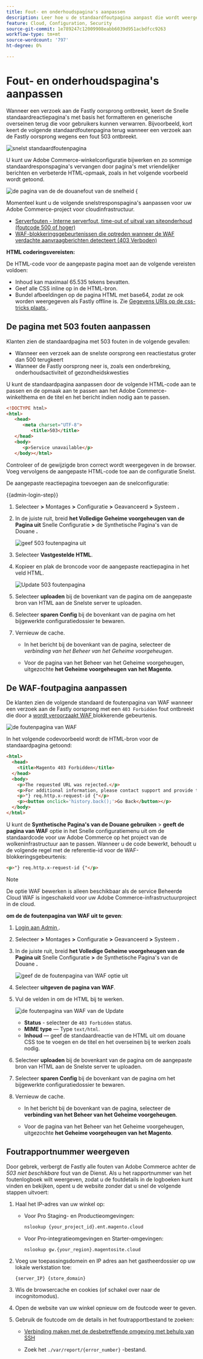 ```yaml
---
title: Fout- en onderhoudspagina's aanpassen
description: Leer hoe u de standaardfoutpagina aanpast die wordt weergegeven wanneer aanvragen bij de server met de snelste oorsprong mislukken.
feature: Cloud, Configuration, Security
source-git-commit: 1e789247c12009908eabb6039d951acbdfcc9263
workflow-type: tm+mt
source-wordcount: '797'
ht-degree: 0%

---
```


# Fout- en onderhoudspagina&#39;s aanpassen

Wanneer een verzoek aan de Fastly oorsprong ontbreekt, keert de Snelle standaardreactiepagina&#39;s met basis het formatteren en generische overseinen terug die voor gebruikers kunnen verwarren. Bijvoorbeeld, kort keert de volgende standaardfoutenpagina terug wanneer een verzoek aan de Fastly oorsprong wegens een fout 503 ontbreekt.

![ snelst standaardfoutenpagina ](../../assets/cdn/fastly-503-example.png)

U kunt uw Adobe Commerce-winkelconfiguratie bijwerken en zo sommige standaardresponspagina&#39;s vervangen door pagina&#39;s met vriendelijker berichten en verbeterde HTML-opmaak, zoals in het volgende voorbeeld wordt getoond.

![ de pagina van de de douanefout van de snelheid &lbrace;](../../assets/cdn/fastly-new-error-page.png)

Momenteel kunt u de volgende snelstresponspagina&#39;s aanpassen voor uw Adobe Commerce-project voor cloudinfrastructuur.

- [Serverfouten - Interne serverfout, time-out of uitval van siteonderhoud (foutcode 500 of hoger)](#customize-the-503-error-page)
- [WAF-blokkeringsgebeurtenissen die optreden wanneer de WAF verdachte aanvraagberichten detecteert (403 Verboden)](#customize-the-waf-error-page)

**HTML coderingsvereisten:**

De HTML-code voor de aangepaste pagina moet aan de volgende vereisten voldoen:

- Inhoud kan maximaal 65.535 tekens bevatten.
- Geef alle CSS inline op in de HTML-bron.
- Bundel afbeeldingen op de pagina HTML met base64, zodat ze ook worden weergegeven als Fastly offline is. Zie [ Gegevens URIs op de css-tricks plaats ](https://css-tricks.com/data-uris/).

## De pagina met 503 fouten aanpassen

Klanten zien de standaardpagina met 503 fouten in de volgende gevallen:

- Wanneer een verzoek aan de snelste oorsprong een reactiestatus groter dan 500 terugkeert
- Wanneer de Fastly oorsprong neer is, zoals een onderbreking, onderhoudsactiviteit of gezondheidskwesties

U kunt de standaardpagina aanpassen door de volgende HTML-code aan te passen en de opmaak aan te passen aan het Adobe Commerce-winkelthema en de titel en het bericht indien nodig aan te passen.

```html
<!DOCTYPE html>
<html>
   <head>
      <meta charset="UTF-8">
         <title>503</title>
   </head>
   <body>
      <p>Service unavailable</p>
   </body></html>
```

Controleer of de gewijzigde bron correct wordt weergegeven in de browser. Voeg vervolgens de aangepaste HTML-code toe aan de configuratie Snelst.

De aangepaste reactiepagina toevoegen aan de snelconfiguratie:

{{admin-login-step}}

1. Selecteer **>** Montages **>** Configuratie **>** Geavanceerd **>** Systeem **.**

1. In de juiste ruit, breid **het Volledige Geheime voorgeheugen van de Pagina uit** Snelle Configuratie **>** de Synthetische Pagina&#39;s van de Douane **.**

   ![ geef 503 foutenpagina ](../../assets/cdn/fastly-custom-synthetic-pages-edit-html.png) uit

1. Selecteer **Vastgestelde HTML**.

1. Kopieer en plak de broncode voor de aangepaste reactiepagina in het veld HTML.

   ![ Update 503 foutenpagina ](../../assets/cdn/fastly-customize-503-response.png)

1. Selecteer **uploaden** bij de bovenkant van de pagina om de aangepaste bron van HTML aan de Snelste server te uploaden.

1. Selecteer **sparen Config** bij de bovenkant van de pagina om het bijgewerkte configuratiedossier te bewaren.

1. Vernieuw de cache.

   - In het bericht bij de bovenkant van de pagina, selecteer de *verbinding van het Beheer van het Geheime voorgeheugen*.

   - Voor de pagina van het Beheer van het Geheime voorgeheugen, uitgezochte **het Geheime voorgeheugen van het Magento**.

## De WAF-foutpagina aanpassen

De klanten zien de volgende standaard de foutenpagina van WAF wanneer een verzoek aan de Fastly oorsprong met een `403 Forbidden` fout ontbreekt die door a [ wordt veroorzaakt WAF ](fastly-waf-service.md) blokkerende gebeurtenis.

![ de foutenpagina van WAF ](../../assets/cdn/fastly-waf-403-error.png)

In het volgende codevoorbeeld wordt de HTML-bron voor de standaardpagina getoond:

```html
<html>
  <head>
    <title>Magento 403 Forbidden</title>
  </head>
  <body>
    <p>The requested URL was rejected.</p>
    <p>For additional information, please contact support and provide this reference ID:</p>
    <p>"} req.http.x-request-id {"</p>
    <p><button onclick='history.back();'>Go Back</button></p>
  </body>
</html>
```

U kunt de **Synthetische Pagina&#39;s van de Douane gebruiken** > **geeft de pagina van WAF** optie in het Snelle configuratiemenu uit om de standaardcode voor uw Adobe Commerce op het project van de wolkeninfrastructuur aan te passen. Wanneer u de code bewerkt, behoudt u de volgende regel met de referentie-id voor de WAF-blokkeringsgebeurtenis:

```html
<p>"} req.http.x-request-id {"</p>
```

>[!NOTE]
>
>De optie WAF bewerken is alleen beschikbaar als de service Beheerde Cloud WAF is ingeschakeld voor uw Adobe Commerce-infrastructuurproject in de cloud.

**om de de foutenpagina van WAF uit te geven**:

1. [ Login aan Admin ](../../get-started/onboarding.md#access-your-admin-panel).

1. Selecteer **>** Montages **>** Configuratie **>** Geavanceerd **>** Systeem **.**

1. In de juiste ruit, breid **het Volledige Geheime voorgeheugen van de Pagina uit** Snelle Configuratie **>** de Synthetische Pagina&#39;s van de Douane **.**

   ![ geef de de foutenpagina van WAF optie ](../../assets/cdn/fastly-custom-synthetic-pages-edit-waf.png) uit

1. Selecteer **uitgeven de pagina van WAF**.

1. Vul de velden in om de HTML bij te werken.

   ![ de foutenpagina van WAF van de Update ](../../assets/cdn/fastly-edit-waf-html.png)

   - **Status** - selecteer de `403 Forbidden` status.
   - **MIME type** — Type `text/html`.
   - **Inhoud** — geef de standaardreactie van de HTML uit om douane CSS toe te voegen en de titel en het overseinen bij te werken zoals nodig.

1. Selecteer **uploaden** bij de bovenkant van de pagina om de aangepaste bron van HTML aan de Snelste server te uploaden.

1. Selecteer **sparen Config** bij de bovenkant van de pagina om het bijgewerkte configuratiedossier te bewaren.

1. Vernieuw de cache.

   - In het bericht bij de bovenkant van de pagina, selecteer de **verbinding van het Beheer van het Geheime voorgeheugen**.

   - Voor de pagina van het Beheer van het Geheime voorgeheugen, uitgezochte **het Geheime voorgeheugen van het Magento**.

## Foutrapportnummer weergeven

Door gebrek, verbergt de Fastly alle fouten van Adobe Commerce achter de *503 niet beschikbare* fout van de Dienst. Als u het rapportnummer van het foutenlogboek wilt weergeven, zodat u de foutdetails in de logboeken kunt vinden en bekijken, opent u de website zonder dat u snel de volgende stappen uitvoert:

1. Haal het IP-adres van uw winkel op:

   - Voor Pro Staging- en Productieomgevingen:

     ```bash
     nslookup {your_project_id}.ent.magento.cloud
     ```

   - Voor Pro-integratieomgevingen en Starter-omgevingen:

     ```bash
     nslookup gw.{your_region}.magentosite.cloud
     ```

1. Voeg uw toepassingsdomein en IP adres aan het gastheerdossier op uw lokale werkstation toe:

   ```text
   {server_IP} {store_domain}
   ```

1. Wis de browsercache en cookies (of schakel over naar de incognitomodus).

1. Open de website van uw winkel opnieuw om de foutcode weer te geven.

1. Gebruik de foutcode om de details in het foutrapportbestand te zoeken:

   - [Verbinding maken met de desbetreffende omgeving met behulp van SSH](../development/secure-connections.md#connect-to-a-remote-environment)

   - Zoek het `./var/report/{error_number}` -bestand.

